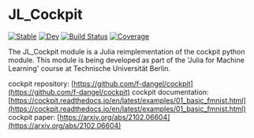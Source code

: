 # JL_Cockpit
[![Stable](https://img.shields.io/badge/docs-stable-blue.svg)](https://themightyfirefly.github.io/JL_Cockpit/stable/)
[![Dev](https://img.shields.io/badge/docs-dev-blue.svg)](https://themightyfirefly.github.io/JL_Cockpit/dev/)
[![Build Status](https://themightyfirefly.github.io/JL_Cockpit/workflows/CI.yml/badge.svg?branch=main)](https://github.com/Themightyfirefly/JL_Cockpit/actions/workflows/CI.yml?query=branch%3Amain)
[![Coverage](https://codecov.io/gh/Themightyfirefly/JL_Cockpit/branch/main/graph/badge.svg)](https://codecov.io/gh//Themightyfirefly/JL_Cockpit)

The JL_Cockpit module is a Julia reimplementation of the cockpit python module.
This module is being developed as part of the 'Julia for Machine Learning' course at Technische Universität Berlin.

cockpit repository: [https://github.com/f-dangel/cockpit](https://github.com/f-dangel/cockpit)
cockpit documentation: [https://cockpit.readthedocs.io/en/latest/examples/01_basic_fmnist.html](https://cockpit.readthedocs.io/en/latest/examples/01_basic_fmnist.html)
cockpit paper: [https://arxiv.org/abs/2102.06604](https://arxiv.org/abs/2102.06604)
